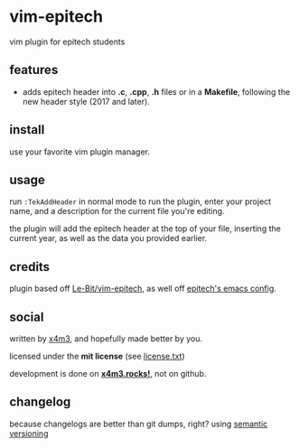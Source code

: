 # vim-epitech
vim plugin for epitech students

## features
* adds epitech header into **.c**, **.cpp**, **.h** files or in a **Makefile**,
following the new header style (2017 and later).

## install
use your favorite vim plugin manager.

## usage
run `:TekAddHeader` in normal mode to run the plugin, enter your project name,
and a description for the current file you're editing.

the plugin will add the epitech header at the top of your file, inserting
the current year, as well as the data you provided earlier.

## credits
plugin based off [Le-Bit/vim-epitech](https://github.com/Le-Bit/vim-epitech),
as well off [epitech's emacs config](https://gitlab.com/EpitechContent/dump).

## social
written by [x4m3](https://philippeloctaux.com), and hopefully made better
by you.

licensed under the **mit license** (see [license.txt](license.txt))

development is done on **[x4m3.rocks!](https://git.x4m3.rocks/vim-epitech)**, not on github.

## changelog
because changelogs are better than git dumps, right?
using [semantic versioning](https://semver.org)
